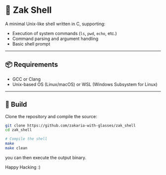# 🐚 Zak Shell

A minimal Unix-like shell written in C, supporting:

- Execution of system commands (`ls`, `pwd`, `echo`, etc.)
- Command parsing and argument handling
- Basic shell prompt

---

## 📦 Requirements

- GCC or Clang
- Unix-based OS (Linux/macOS) or WSL (Windows Subsystem for Linux)

---

## 🚀 Build

Clone the repository and compile the source:

```bash
git clone https://github.com/zakaria-with-glasses/zak_shell
cd zak_shell

# Compile the shell
make
make clean

```

you can then execute the output binary.

Happy Hacking :)
